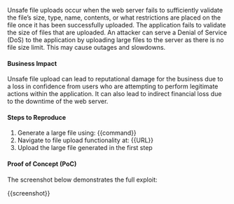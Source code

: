 Unsafe file uploads occur when the web server fails to sufficiently validate the file’s size, type, name, contents, or what restrictions are placed on the file once it has been successfully uploaded. The application fails to validate the size of files that are uploaded. An attacker can serve a Denial of Service (DoS) to the application by uploading large files to the server as there is no file size limit. This may cause outages and slowdowns.

#### Business Impact

Unsafe file upload can lead to reputational damage for the business due to a loss in confidence from users who are attempting to perform legitimate actions within the application. It can also lead to indirect financial loss due to the downtime of  the web server.

#### Steps to Reproduce

1. Generate a large file using: {{command}}
1. Navigate to file upload functionality at: {{URL}}
1. Upload the large file generated in the first step

#### Proof of Concept (PoC)

The screenshot below demonstrates the full exploit:

{{screenshot}}
